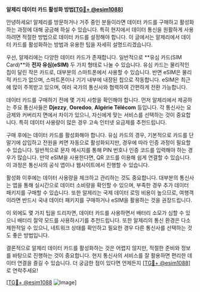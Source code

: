 **알제리 데이터 카드 활성화 방법[[TG💪+ @esim1088](https://t.me/s/esim1088)]**

안녕하세요! 알제리를 방문하거나 거주 중인 분들이라면 데이터 카드를 구매하고 활성화하는 과정에 대해 궁금해 하실 수 있습니다. 특히 현지에서 데이터 통신을 원활하게 사용하려면 적절한 방법으로 데이터 카드를 설정해야 합니다. 이 글에서는 알제리에서 데이터 카드를 활성화하는 방법과 유용한 팁을 자세히 설명드리겠습니다.

우선, 알제리에는 다양한 데이터 카드가 존재합니다. 일반적으로 **유심 카드(SIM Card)**와 **전자 유심(eSIM)** 두 가지 형태로 나눌 수 있습니다. 유심 카드는 물리적인 칩이 달린 작은 카드로, 대부분의 스마트폰에서 사용할 수 있습니다. 반면 eSIM은 물리적 카드가 없으며, 스마트폰이나 기기 내부에 내장된 칩으로 작동합니다. eSIM은 최근에 많이 주목받고 있으며, 여러 국가의 통신사와 협력하여 간편하게 전환 가능합니다.

데이터 카드를 구매하기 전에 몇 가지 사항을 확인해야 합니다. 먼저 알제리에서 제공하는 주요 통신사들은 **Djezzy**, **Ooredoo**, **Algérie Télécom** 등입니다. 각 통신사는 요금제와 커버리지 면에서 차이가 있으니, 자신에게 맞는 서비스를 선택하는 것이 중요합니다. 특히 데이터 사용량이 많은 경우 고속 인터넷 요금제를 추천드립니다.

구매 후에는 데이터 카드를 활성화해야 합니다. 유심 카드의 경우, 기본적으로 카드를 단말기에 삽입하고 전원을 켜면 자동으로 활성화되지만, 경우에 따라 인증 과정이 필요할 수 있습니다. 일반적으로 문자 메시지를 통해 PIN 번호나 인증 코드를 입력해야 하는 경우가 많습니다. 만약 eSIM을 사용한다면, QR 코드를 이용해 쉽게 연결할 수 있습니다. 이 과정은 통신사의 공식 앱이나 웹사이트에서 진행할 수 있습니다.

활성화 이후에는 데이터 사용량을 체크하고 관리하는 것도 중요합니다. 대부분의 통신사는 앱을 통해 실시간으로 데이터 소비량을 확인할 수 있으며, 부족한 경우 추가 데이터 패키지를 구매할 수 있습니다. 또한 알제리는 국제 데이터 로밍 비용이 높으므로, 여행객이라면 반드시 국내 데이터 패키지를 구매하거나 eSIM을 활용하는 것을 권장드립니다.

이 외에도 몇 가지 팁을 드리자면, 데이터 카드를 사용하면서 배터리 소모가 심할 수 있으니 배터리 절약 모드를 사용하시기를 추천드립니다. 또한 알제리의 통신 환경은 다소 제한적일 수 있으니, 네트워크 상태를 확인하고 필요한 경우 다른 통신사를 선택하는 것도 좋은 방법입니다.

결론적으로 알제리 데이터 카드를 활성화하는 것은 어렵지 않지만, 적절한 준비와 정보를 바탕으로 진행하는 것이 중요합니다. 현지 통신사의 서비스를 잘 활용하면 편리한 데이터 연결을 즐길 수 있습니다. 더 궁금한 점이 있다면 언제든지 [[TG💪+ @esim1088](https://t.me/s/esim1088)]로 연락주세요!

[[TG💪+ @esim1088](https://t.me/s/esim1088) ![Image](https://i.postimg.cc/Y0z9fWf4/image.png)]